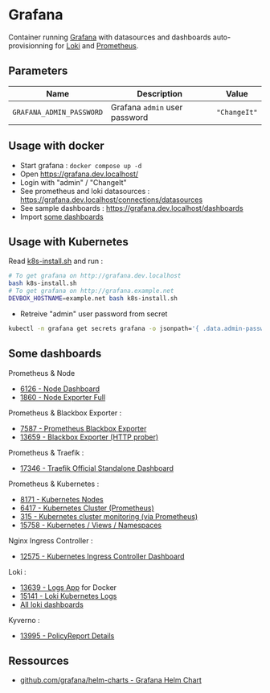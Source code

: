# Grafana

Container running [Grafana](https://grafana.com/) with datasources and dashboards auto-provisionning for [Loki](../loki/README.md) and [Prometheus](../prometheus/README.md).

## Parameters

| Name                     | Description                   | Value        |
| ------------------------ | ----------------------------- | ------------ |
| `GRAFANA_ADMIN_PASSWORD` | Grafana `admin` user password | `"ChangeIt"` |

## Usage with docker

* Start grafana : `docker compose up -d`
* Open https://grafana.dev.localhost/
* Login with "admin" / "ChangeIt"
* See prometheus and loki datasources : https://grafana.dev.localhost/connections/datasources
* See sample dashboards : https://grafana.dev.localhost/dashboards
* Import [some dashboards](#some-dashboards)

## Usage with Kubernetes

Read [k8s-install.sh](k8s-install.sh) and run :

```bash
# To get grafana on http://grafana.dev.localhost
bash k8s-install.sh
# To get grafana on http://grafana.example.net
DEVBOX_HOSTNAME=example.net bash k8s-install.sh
```

* Retreive "admin" user password from secret

```bash
kubectl -n grafana get secrets grafana -o jsonpath='{ .data.admin-password }' | base64 -d
```


## Some dashboards

Prometheus & Node

* [6126 - Node Dashboard](https://grafana.com/grafana/dashboards/6126)
* [1860 - Node Exporter Full](https://grafana.com/grafana/dashboards/1860)

Prometheus & Blackbox Exporter :

* [7587 - Prometheus Blackbox Exporter](https://grafana.com/grafana/dashboards/7587-prometheus-blackbox-exporter/)
* [13659 - Blackbox Exporter (HTTP prober)](https://grafana.com/grafana/dashboards/13659-blackbox-exporter-http-prober/)

Prometheus & Traefik :

* [17346 - Traefik Official Standalone Dashboard](https://grafana.com/grafana/dashboards/17346-traefik-official-standalone-dashboard/)

Prometheus & Kubernetes :

* [8171 - Kubernetes Nodes](https://grafana.com/grafana/dashboards/8171-kubernetes-nodes/)
* [6417 - Kubernetes Cluster (Prometheus)](https://grafana.com/grafana/dashboards/6417-kubernetes-cluster-prometheus/)
* [315 - Kubernetes cluster monitoring (via Prometheus)](https://grafana.com/grafana/dashboards/315-kubernetes-cluster-monitoring-via-prometheus/)
* [15758 - Kubernetes / Views / Namespaces](https://grafana.com/grafana/dashboards/15758-kubernetes-views-namespaces/)

Nginx Ingress Controller :

* [12575 - Kubernetes Ingress Controller Dashboard](https://grafana.com/grafana/dashboards/12575-kubernetes-ingress-controller-dashboard/)

Loki :

* [13639 - Logs App](https://grafana.com/grafana/dashboards/13639-logs-app/) for Docker
* [15141 - Loki Kubernetes Logs](https://grafana.com/grafana/dashboards/15141-kubernetes-service-logs/)
* [All loki dashboards](https://grafana.com/grafana/dashboards/?search=loki)


Kyverno :

* [13995 - PolicyReport Details](https://grafana.com/grafana/dashboards/13995-policyreport-details/)


## Ressources

* [github.com/grafana/helm-charts - Grafana Helm Chart](https://github.com/grafana/helm-charts/blob/main/charts/grafana/README.md#grafana-helm-chart)
